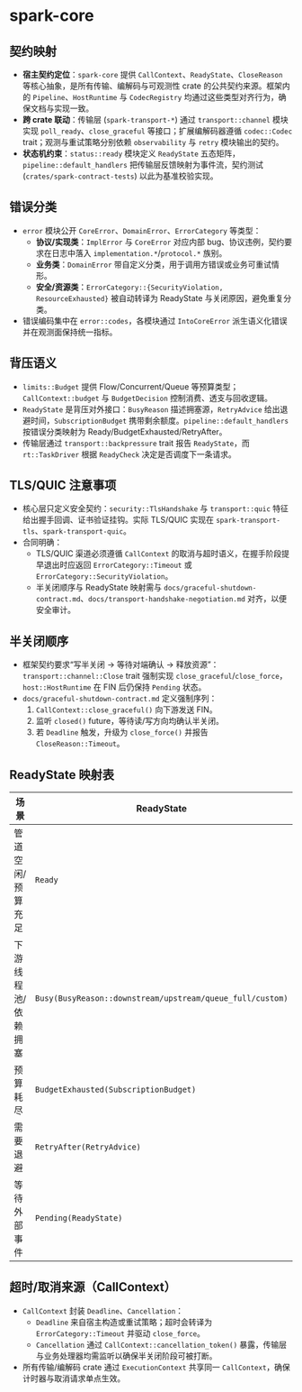 # spark-core

## 契约映射
- **宿主契约定位**：`spark-core` 提供 `CallContext`、`ReadyState`、`CloseReason` 等核心抽象，是所有传输、编解码与可观测性 crate 的公共契约来源。框架内的 `Pipeline`、`HostRuntime` 与 `CodecRegistry` 均通过这些类型对齐行为，确保文档与实现一致。
- **跨 crate 联动**：传输层 (`spark-transport-*`) 通过 `transport::channel` 模块实现 `poll_ready`、`close_graceful` 等接口；扩展编解码器遵循 `codec::Codec` trait；观测与重试策略分别依赖 `observability` 与 `retry` 模块输出的契约。
- **状态机约束**：`status::ready` 模块定义 `ReadyState` 五态矩阵，`pipeline::default_handlers` 把传输层反馈映射为事件流，契约测试 (`crates/spark-contract-tests`) 以此为基准校验实现。

## 错误分类
- `error` 模块公开 `CoreError`、`DomainError`、`ErrorCategory` 等类型：
  - **协议/实现类**：`ImplError` 与 `CoreError` 对应内部 bug、协议违例，契约要求在日志中落入 `implementation.*`/`protocol.*` 族别。
  - **业务类**：`DomainError` 带自定义分类，用于调用方错误或业务可重试情形。
  - **安全/资源类**：`ErrorCategory::{SecurityViolation, ResourceExhausted}` 被自动转译为 ReadyState 与关闭原因，避免重复分类。
- 错误编码集中在 `error::codes`，各模块通过 `IntoCoreError` 派生语义化错误并在观测面保持统一指标。

## 背压语义
- `limits::Budget` 提供 Flow/Concurrent/Queue 等预算类型；`CallContext::budget` 与 `BudgetDecision` 控制消费、透支与回收逻辑。
- `ReadyState` 是背压对外接口：`BusyReason` 描述拥塞源，`RetryAdvice` 给出退避时间，`SubscriptionBudget` 携带剩余额度。`pipeline::default_handlers` 按错误分类映射为 Ready/BudgetExhausted/RetryAfter。
- 传输层通过 `transport::backpressure` trait 报告 `ReadyState`，而 `rt::TaskDriver` 根据 `ReadyCheck` 决定是否调度下一条请求。

## TLS/QUIC 注意事项
- 核心层只定义安全契约：`security::TlsHandshake` 与 `transport::quic` 特征给出握手回调、证书验证挂钩。实际 TLS/QUIC 实现在 `spark-transport-tls`、`spark-transport-quic`。
- 合同明确：
  - TLS/QUIC 渠道必须遵循 `CallContext` 的取消与超时语义，在握手阶段提早退出时应返回 `ErrorCategory::Timeout` 或 `ErrorCategory::SecurityViolation`。
  - 半关闭顺序与 ReadyState 映射需与 `docs/graceful-shutdown-contract.md`、`docs/transport-handshake-negotiation.md` 对齐，以便安全审计。

## 半关闭顺序
- 框架契约要求“写半关闭 → 等待对端确认 → 释放资源”：`transport::channel::Close` trait 强制实现 `close_graceful`/`close_force`，`host::HostRuntime` 在 FIN 后仍保持 `Pending` 状态。
- `docs/graceful-shutdown-contract.md` 定义强制序列：
  1. `CallContext::close_graceful()` 向下游发送 FIN。
  2. 监听 `closed()` future，等待读/写方向均确认半关闭。
  3. 若 `Deadline` 触发，升级为 `close_force()` 并报告 `CloseReason::Timeout`。

## ReadyState 映射表
| 场景 | ReadyState | 触发来源 |
| --- | --- | --- |
| 管道空闲/预算充足 | `Ready` | `ReadyCheck::Ready` 默认分支 |
| 下游线程池/依赖拥塞 | `Busy(BusyReason::downstream/upstream/queue_full/custom)` | `pipeline::default_handlers::ExceptionAutoResponder` 与传输 backpressure |
| 预算耗尽 | `BudgetExhausted(SubscriptionBudget)` | `BudgetDecision::Denied` 与 `limits::SubscriptionBudget` 快照 |
| 需要退避 | `RetryAfter(RetryAdvice)` | 重试策略或传输拥塞，含重放防御 |
| 等待外部事件 | `Pending(ReadyState)` | `poll_ready` 未准备好，携带预期下一状态 |

## 超时/取消来源（CallContext）
- `CallContext` 封装 `Deadline`、`Cancellation`：
  - `Deadline` 来自宿主构造或重试策略；超时会转译为 `ErrorCategory::Timeout` 并驱动 `close_force`。
  - `Cancellation` 通过 `CallContext::cancellation_token()` 暴露，传输层与业务处理器均需监听以确保半关闭阶段可被打断。
- 所有传输/编解码 crate 通过 `ExecutionContext` 共享同一 `CallContext`，确保计时器与取消请求单点生效。
